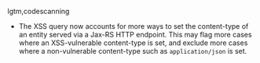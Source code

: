 lgtm,codescanning
* The XSS query now accounts for more ways to set the content-type of an entity served via a Jax-RS HTTP endpoint. This may flag more cases where an XSS-vulnerable content-type is set, and exclude more cases where a non-vulnerable content-type such as `application/json` is set.
